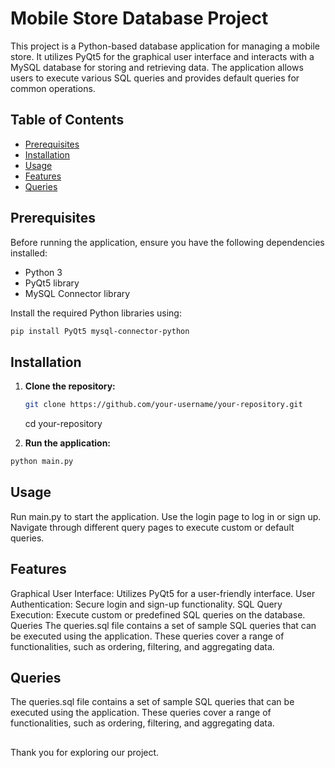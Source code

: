 # Mobile Store Database Project

This project is a Python-based database application for managing a mobile store. It utilizes PyQt5 for the graphical user interface and interacts with a MySQL database for storing and retrieving data. The application allows users to execute various SQL queries and provides default queries for common operations.

## Table of Contents
- [Prerequisites](#prerequisites)
- [Installation](#installation)
- [Usage](#usage)
- [Features](#features)
- [Queries](#queries)

## Prerequisites

Before running the application, ensure you have the following dependencies installed:

- Python 3
- PyQt5 library
- MySQL Connector library

Install the required Python libraries using:

```bash
pip install PyQt5 mysql-connector-python
```
## Installation

1. **Clone the repository:**

   ```bash
   git clone https://github.com/your-username/your-repository.git
   ```
   cd your-repository
   
3. **Run the application:**

```bash
python main.py
```
## Usage

Run main.py to start the application.
Use the login page to log in or sign up.
Navigate through different query pages to execute custom or default queries.

## Features

Graphical User Interface: Utilizes PyQt5 for a user-friendly interface.
User Authentication: Secure login and sign-up functionality.
SQL Query Execution: Execute custom or predefined SQL queries on the database.
Queries
The queries.sql file contains a set of sample SQL queries that can be executed using the application. These queries cover a range of functionalities, such as ordering, filtering, and aggregating data.

## Queries
The queries.sql file contains a set of sample SQL queries that can be executed using the application. These queries cover a range of functionalities, such as ordering, filtering, and aggregating data.
##
Thank you for exploring our project.
